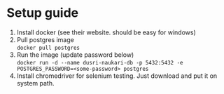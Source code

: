 # Setup guide
1. Install docker (see their website. should be easy for windows)
2. Pull postgres image <br>
`docker pull postgres`
3. Run the image (update password below)<br>
`docker run -d --name dusri-naukari-db -p 5432:5432 -e POSTGRES_PASSWORD=<some-password> postgres`
4. Install chromedriver for selenium testing. Just download and put it on system path.
